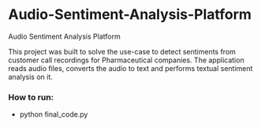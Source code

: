 # Audio-Sentiment-Analysis-Platform
Audio Sentiment Analysis Platform

This project was built to solve the use-case to detect sentiments from customer call recordings for Pharmaceutical companies. The application reads audio files, converts the audio to text and performs textual sentiment analysis on it.

### How to run:
- python final_code.py
